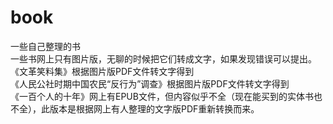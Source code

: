 # book  
一些自己整理的书  
一些书网上只有图片版，无聊的时候把它们转成文字，如果发现错误可以提出。  
《文革笑料集》根据图片版PDF文件转文字得到  
《人民公社时期中国农民“反行为”调查》根据图片版PDF文件转文字得到  
《一百个人的十年》网上有EPUB文件，但内容似乎不全（现在能买到的实体书也不全），此版本是根据网上有人整理的文字版PDF重新转换而来。  

